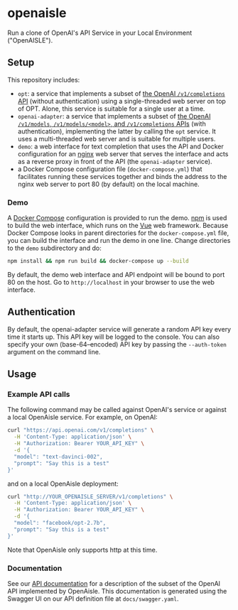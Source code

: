 # openaisle
Run a clone of OpenAI's API Service in your Local Environment ("OpenAISLE").

## Setup

This repository includes:

 * `opt`: a service that implements a subset of [the OpenAI `/v1/completions` API](https://beta.openai.com/docs) (without authentication) using a single-threaded web server on top of OPT.  Alone, this service is suitable for a single user at a time.
 * `openai-adapter`: a service that implements a subset of [the OpenAI `/v1/models`, `/v1/models/<model>`, and `/v1/completions` APIs](https://beta.openai.com/docs) (with authentication), implementing the latter by calling the `opt` service.  It uses a multi-threaded web server and is suitable for multiple users.
 * `demo`: a web interface for text completion that uses the API and Docker configuration for an [nginx](https://nginx.org) web server that serves the interface and acts as a reverse proxy in front of the API (the `openai-adapter` service).
 * a Docker Compose configuration file (`docker-compose.yml`) that facilitates running these services together and binds the address to the nginx web server to port 80 (by default) on the local machine.

### Demo

A [Docker Compose](https://docs.docker.com/compose/) configuration is provided to run the demo.  [npm](https://npmjs.com) is used to build the web interface, which runs on the [Vue](https://vuejs.org) web framework.  Because Docker Compose looks in parent
directories for the `docker-compose.yml` file, you can build the interface and run the demo in one
line.  Change directories to the `demo` subdirectory and do:

```bash
npm install && npm run build && docker-compose up --build
```

By default, the demo web interface and API endpoint will be bound to port 80 on the host.  Go to
`http://localhost` in your browser to use the web interface.

## Authentication

By default, the openai-adapter service will generate a random API key every time it starts up.
This API key will be logged to the console.  You can also specify your own (base-64–encoded) API
key by passing the `--auth-token` argument on the command line.

## Usage

### Example API calls

The following command may be called against OpenAI's service or against a local OpenAisle service.
For example, on OpenAI:  

```bash
curl "https://api.openai.com/v1/completions" \
  -H 'Content-Type: application/json' \
  -H "Authorization: Bearer YOUR_API_KEY" \
  -d '{
  "model": "text-davinci-002",
  "prompt": "Say this is a test"
}'
```

and on a local OpenAisle deployment:

```bash
curl "http://YOUR_OPENAISLE_SERVER/v1/completions" \
  -H 'Content-Type: application/json' \
  -H "Authorization: Bearer YOUR_API_KEY" \
  -d '{
  "model": "facebook/opt-2.7b",
  "prompt": "Say this is a test"
}'
```

Note that OpenAisle only supports http at this time.

### Documentation

See our [API documentation](https://hltcoe.github.io/openaisle) for a description of the subset of the OpenAI API implemented by OpenAisle.
This documentation is generated using the Swagger UI on our API definition file at `docs/swagger.yaml`.

